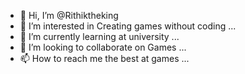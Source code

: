 - 👋 Hi, I’m @Rithiktheking
- 👀 I’m interested in Creating games without coding ...
- 🌱 I’m currently learning at university ...
- 💞️ I’m looking to collaborate on Games ...
- 📫 How to reach me the best at games ...

<!---
Rithiktheking/Rithiktheking is a ✨ special ✨ repository because its `README.md` (this file) appears on your GitHub profile.
You can click the Preview link to take a look at your changes.
--->
